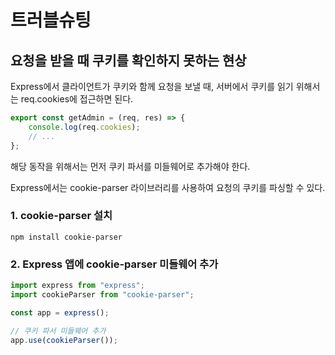 # 트러블슈팅

## 요청을 받을 때 쿠키를 확인하지 못하는 현상

Express에서 클라이언트가 쿠키와 함께 요청을 보낼 때, 서버에서 쿠키를 읽기 위해서는 req.cookies에 접근하면 된다.

```js
export const getAdmin = (req, res) => {
    console.log(req.cookies);
    // ...
};
```

해당 동작을 위해서는 먼저 쿠키 파서를 미들웨어로 추가해야 한다. 

Express에서는 cookie-parser 라이브러리를 사용하여 요청의 쿠키를 파싱할 수 있다.

### 1. cookie-parser 설치
```shell
npm install cookie-parser
```

### 2. Express 앱에 cookie-parser 미들웨어 추가
```js
import express from "express";
import cookieParser from "cookie-parser";

const app = express();

// 쿠키 파서 미들웨어 추가
app.use(cookieParser());
```